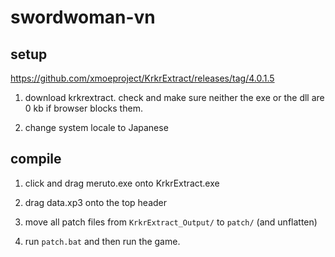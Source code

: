 # swordwoman-vn

## setup
https://github.com/xmoeproject/KrkrExtract/releases/tag/4.0.1.5
1. download krkrextract. check and make sure neither the exe or the dll are 0 kb if browser blocks them.

2. change system locale to Japanese

## compile
1. click and drag meruto.exe onto KrkrExtract.exe

2. drag data.xp3 onto the top header

3. move all patch files from `KrkrExtract_Output/` to `patch/` (and unflatten)

4. run `patch.bat` and then run the game.